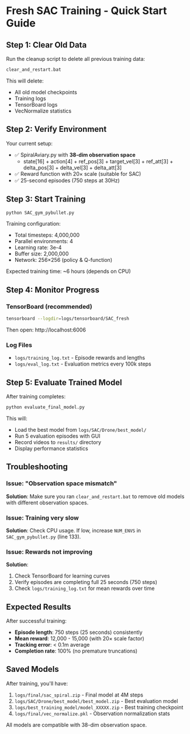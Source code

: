 # Fresh SAC Training - Quick Start Guide

## Step 1: Clear Old Data
Run the cleanup script to delete all previous training data:
```bash
clear_and_restart.bat
```

This will delete:
- All old model checkpoints
- Training logs
- TensorBoard logs
- VecNormalize statistics

## Step 2: Verify Environment
Your current setup:
- ✅ SpiralAviary.py with **38-dim observation space**
  - state[16] + action[4] + ref_pos[3] + target_vel[3] + ref_att[3] + delta_pos[3] + delta_vel[3] + delta_att[3]
- ✅ Reward function with 20× scale (suitable for SAC)
- ✅ 25-second episodes (750 steps at 30Hz)

## Step 3: Start Training
```bash
python SAC_gym_pybullet.py
```

Training configuration:
- Total timesteps: 4,000,000
- Parallel environments: 4
- Learning rate: 3e-4
- Buffer size: 2,000,000
- Network: 256×256 (policy & Q-function)

Expected training time: ~6 hours (depends on CPU)

## Step 4: Monitor Progress
### TensorBoard (recommended)
```bash
tensorboard --logdir=logs/tensorboard/SAC_fresh
```
Then open: http://localhost:6006

### Log Files
- `logs/training_log.txt` - Episode rewards and lengths
- `logs/eval_log.txt` - Evaluation metrics every 100k steps

## Step 5: Evaluate Trained Model
After training completes:
```bash
python evaluate_final_model.py
```

This will:
- Load the best model from `logs/SAC/Drone/best_model/`
- Run 5 evaluation episodes with GUI
- Record videos to `results/` directory
- Display performance statistics

## Troubleshooting

### Issue: "Observation space mismatch"
**Solution**: Make sure you ran `clear_and_restart.bat` to remove old models with different observation spaces.

### Issue: Training very slow
**Solution**: Check CPU usage. If low, increase `NUM_ENVS` in `SAC_gym_pybullet.py` (line 133).

### Issue: Rewards not improving
**Solution**: 
1. Check TensorBoard for learning curves
2. Verify episodes are completing full 25 seconds (750 steps)
3. Check `logs/training_log.txt` for mean rewards over time

## Expected Results

After successful training:
- **Episode length**: 750 steps (25 seconds) consistently
- **Mean reward**: 12,000 - 15,000 (with 20× scale factor)
- **Tracking error**: < 0.1m average
- **Completion rate**: 100% (no premature truncations)

## Saved Models

After training, you'll have:
1. `logs/final/sac_spiral.zip` - Final model at 4M steps
2. `logs/SAC/Drone/best_model/best_model.zip` - Best evaluation model
3. `logs/best_training_model/model_XXXXX.zip` - Best training checkpoint
4. `logs/final/vec_normalize.pkl` - Observation normalization stats

All models are compatible with 38-dim observation space.
